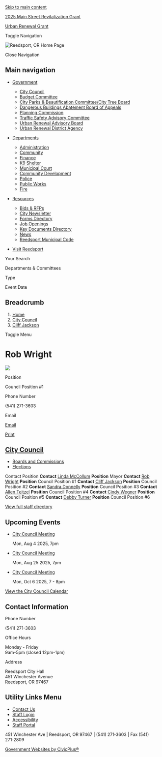 [Skip to main content](https://www.cityofreedsport.org/bc-cc/directory-listing/rob-wright/)

[2025 Main Street Revitalization Grant](https://www.cityofreedsport.org/community/page/2025-main-street-revitalization-grant)

[Urban Renewal Grant](https://www.cityofreedsport.org/bc-urab/page/urban-renewal-grant)

Toggle Navigation

![Reedsport, OR Home Page](https://www.cityofreedsport.org/sites/g/files/vyhlif14061/files/logo_1.png)

Close Navigation

## Main navigation

- [Government](https://www.cityofreedsport.org/bc)
  
  - [City Council](https://www.cityofreedsport.org/bc-cc)
  - [Budget Committee](https://www.cityofreedsport.org/bc-bc)
  - [City Parks &amp; Beautification Committee/City Tree Board](https://www.cityofreedsport.org/bc-ctb)
  - [Dangerous Buildings Abatement Board of Appeals](https://www.cityofreedsport.org/bc-dbaba)
  - [Planning Commission](https://www.cityofreedsport.org/bc-pc)
  - [Traffic Safety Advisory Committee](https://www.cityofreedsport.org/bc-tsac)
  - [Urban Renewal Advisory Board](https://www.cityofreedsport.org/bc-urab)
  - [Urban Renewal District Agency](https://www.cityofreedsport.org/bc-urda)
- [Departments](https://www.cityofreedsport.org/departments)
  
  - [Administration](https://www.cityofreedsport.org/administration)
  - [Community](https://www.cityofreedsport.org/community)
  - [Finance](https://www.cityofreedsport.org/finance)
  - [K9 Shelter](https://www.cityofreedsport.org/k9-shelter)
  - [Municipal Court](https://www.cityofreedsport.org/municipal-court)
  - [Community Development](https://www.cityofreedsport.org/planning)
  - [Police](https://www.cityofreedsport.org/police)
  - [Public Works](https://www.cityofreedsport.org/publicworks)
  - [Fire](https://www.cityofreedsport.org/fire)
- [Resources](https://www.cityofreedsport.org/resources)
  
  - [Bids &amp; RFPs](https://www.cityofreedsport.org/rfps)
  - [City Newsletter](https://www.cityofreedsport.org/administration/page/city-newsletter)
  - [Forms Directory](https://www.cityofreedsport.org/forms)
  - [Job Openings](https://www.cityofreedsport.org/jobs)
  - [Key Documents Directory](https://www.cityofreedsport.org/document-library)
  - [News](https://www.cityofreedsport.org/news)
  - [Reedsport Municipal Code](https://www.cityofreedsport.org/municipal-court/page/reedsport-municipal-code)
- [Visit Reedsport](https://www.cityofreedsport.org/tourism)

Your Search

Departments &amp; Committees

Type

Event Date

## Breadcrumb

1. [Home](https://www.cityofreedsport.org)
2. [City Council](https://www.cityofreedsport.org/bc-cc)
3. [Cliff Jackson](https://www.cityofreedsport.org/bc-cc/directory-listing)

Toggle Menu

# Rob Wright

![](https://www.cityofreedsport.org/sites/g/files/vyhlif14061/files/styles/directory_listings_body_with_photo/public/media/bc-cc/image/10826/cityofreedsport-4.jpg?itok=9n-7TTSo)

Position

Council Position #1

Phone Number

(541) 271-3603

Email

[Email](https://www.cityofreedsport.org/email-contact/node/2259/field_email "Email Rob  Wright (opens in a new window)")

[Print](https://www.cityofreedsport.org/print/pdf/node/2259)

## [City Council](https://www.cityofreedsport.org/bc-cc)

- [Boards and Commissions](https://www.cityofreedsport.org/bc)
- [Elections](https://www.cityofreedsport.org/bc-cc/page/elections)

Contact Position **Contact** [Linda McCollum](https://www.cityofreedsport.org/bc-cc/directory-listing/linda-mccollum) **Position** Mayor **Contact** [Rob Wright](https://www.cityofreedsport.org/bc-cc/directory-listing/rob-wright) **Position** Council Position #1 **Contact** [Cliff Jackson](https://www.cityofreedsport.org/bc-cc/directory-listing/cliff-jackson) **Position** Council Position #2 **Contact** [Sandra Donnelly](https://www.cityofreedsport.org/bc-cc/directory-listing/sandra-donnelly) **Position** Council Position #3 **Contact** [Allen Teitzel](https://www.cityofreedsport.org/bc-cc/directory-listing/allen-teitzel) **Position** Council Position #4 **Contact** [Cindy Wegner](https://www.cityofreedsport.org/bc-cc/directory-listing/cindy-wegner) **Position** Council Position #5 **Contact** [Debby Turner](https://www.cityofreedsport.org/bc-cc/directory-listing/debby-turner) **Position** Council Position #6

[View full staff directory](https://www.cityofreedsport.org/directory)

## Upcoming Events

- [City Council Meeting](https://www.cityofreedsport.org/bc-cc/meeting/city-council-meeting-7)
  
  Mon, Aug 4 2025, 7pm
- [City Council Meeting](https://www.cityofreedsport.org/bc-cc/meeting/city-council-meeting-8)
  
  Mon, Aug 25 2025, 7pm
- [City Council Meeting](https://www.cityofreedsport.org/bc-cc/meeting/city-council-meeting-9)
  
  Mon, Oct 6 2025, 7 - 8pm

[View the City Council Calendar](https://www.cityofreedsport.org/calendar?boards-commissions=98)

## Contact Information

Phone Number

(541) 271-3603

Office Hours

Monday - Friday  
9am-5pm (closed 12pm-1pm)

Address

Reedsport City Hall  
451 Winchester Avenue  
Reedsport, OR 97467

## Utility Links Menu

- [Contact Us](https://www.cityofreedsport.org/contact-us)
- [Staff Login](https://www.cityofreedsport.org/login?destination=%2Fbc-cc%2Fdirectory-listing%2Frob-wright)
- [Accessibility](https://www.cityofreedsport.org/administration/page/website-accessibility)
- [Staff Portal](https://www.cityofreedsport.org/private)

451 Winchester Ave | Reedsport, OR 97467 | (541) 271‑3603 | Fax (541) 271‑2809

[Government Websites by CivicPlus®](https://www.civicplus.com "(opens in a new window)")